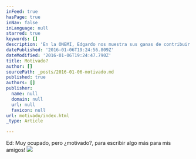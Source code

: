 ```yaml
---
inFeed: true
hasPage: true
inNav: false
inLanguage: null
starred: true
keywords: []
description: 'En la ONEMI, Edgardo nos muestra sus ganas de contribuir...'
datePublished: '2016-01-06T19:24:56.809Z'
dateModified: '2016-01-06T19:24:47.790Z'
title: Motivado?
author: []
sourcePath: _posts/2016-01-06-motivado.md
published: true
authors: []
publisher:
  name: null
  domain: null
  url: null
  favicon: null
url: motivado/index.html
_type: Article

---
```

Ed: Muy ocupado, pero ¿motivado?, para escribir algo más para mis amigos!
![](https://the-grid-user-content.s3-us-west-2.amazonaws.com/cb642dd8-cab6-4d07-886e-72da644aa6e7.jpg)